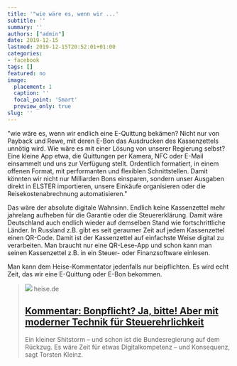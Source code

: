 ```yaml
---
title: '"wie wäre es, wenn wir ...'
subtitle: ''
summary: ''
authors: ["admin"]
date: 2019-12-15
lastmod: 2019-12-15T20:52:01+01:00
categories:
- facebook
tags: []
featured: no
image:
  placement: 1
  caption: ''
  focal_point: 'Smart'
  preview_only: true
slug: ''
---
```

"wie wäre es, wenn wir endlich eine E-Quittung bekämen? Nicht nur von Payback und Rewe, mit deren E-Bon das Ausdrucken des Kassenzettels unnötig wird. Wie wäre es mit einer Lösung von unserer Regierung selbst? Eine kleine App etwa, die Quittungen per Kamera, NFC oder E-Mail einsammelt und uns zur Verfügung stellt. Ordentlich formatiert, in einem offenen Format, mit performanten und flexiblen Schnittstellen. Damit könnten wir nicht nur Milliarden Bons einsparen, sondern unser Ausgaben direkt in ELSTER importieren, unsere Einkäufe organisieren oder die Reisekostenabrechnung automatisieren."

Das wäre der absolute digitale Wahnsinn. Endlich keine Kassenzettel mehr jahrelang aufheben für die Garantie oder die Steuererklärung. Damit wäre Deutschland auch endlich wieder auf demselben Stand wie fortschrittliche Länder. In Russland z.B. gibt es seit geraumer Zeit auf jedem Kassenzettel einen QR-Code. Damit ist der Kassenzettel auf einfachste Weise digital zu verarbeiten. Man braucht nur eine QR-Lese-App und schon kann man seinen Kassenzettel z.B. in ein Steuer- oder Finanzsoftware einlesen. 

Man kann dem Heise-Kommentator jedenfalls nur beipflichten. Es wird echt Zeit, das wir eine E-Quittung oder E-Bon bekommen.
> [![](https://heise.cloudimg.io/bound/1200x1200/q85.png-lossy-85.webp-lossy-85.foil1/_www-heise-de_/imgs/18/2/8/0/7/8/8/6/Unbenannt-1-3308bc4cee3ca1ba.jpeg)](https://www.heise.de/newsticker/meldung/Kommentar-Bonpflicht-Ja-bitte-Aber-mit-moderner-Technik-fuer-Steuerehrlichkeit-4614339.html)
> heise.de
> ## [Kommentar: Bonpflicht? Ja, bitte! Aber mit moderner Technik für Steuerehrlichkeit](https://www.heise.de/newsticker/meldung/Kommentar-Bonpflicht-Ja-bitte-Aber-mit-moderner-Technik-fuer-Steuerehrlichkeit-4614339.html)
>
>Ein kleiner Shitstorm – und schon ist die Bundesregierung auf dem Rückzug. Es wäre Zeit für etwas Digitalkompetenz – und Konsequenz, sagt Torsten Kleinz.

